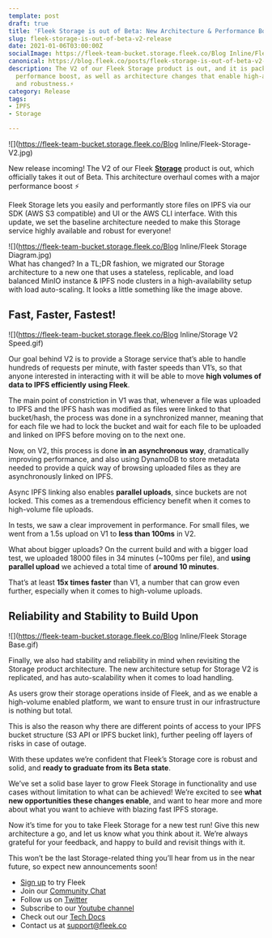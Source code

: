 ```yaml
---
template: post
draft: true
title: 'Fleek Storage is out of Beta: New Architecture & Performance Boost ⚡'
slug: fleek-storage-is-out-of-beta-v2-release
date: 2021-01-06T03:00:00Z
socialImage: https://fleek-team-bucket.storage.fleek.co/Blog Inline/Fleek-Storage-V2.jpg
canonical: https://blog.fleek.co/posts/fleek-storage-is-out-of-beta-v2-release
description: The V2 of our Fleek Storage product is out, and it is packing a major
  performance boost, as well as architecture changes that enable high-availability
  and robustness.⚡
category: Release
tags:
- IPFS
- Storage

---
```

![](https://fleek-team-bucket.storage.fleek.co/Blog Inline/Fleek-Storage-V2.jpg)

New release incoming! The V2 of our Fleek [**Storage**](https://fleek.co/storage/) product is out, which officially takes it out of Beta. This architecture overhaul comes with a major performance boost ⚡

Fleek Storage lets you easily and performantly store files on IPFS via our SDK (AWS S3 compatible) and UI or the AWS CLI interface. With this update, we set the baseline architecture needed to make this Storage service highly available and robust for everyone!

![](https://fleek-team-bucket.storage.fleek.co/Blog Inline/Fleek Storage Diagram.jpg)  
What has changed? In a TL;DR fashion, we migrated our Storage architecture to a new one that uses a stateless, replicable, and load balanced MinIO instance & IPFS node clusters in a high-availability setup with load auto-scaling. It looks a little something like the image above.

## Fast, Faster, Fastest!

![](https://fleek-team-bucket.storage.fleek.co/Blog Inline/Storage V2 Speed.gif)

Our goal behind V2 is to provide a Storage service that’s able to handle hundreds of requests per minute, with faster speeds than V1’s, so that anyone interested in interacting with it will be able to move **high volumes of data to IPFS efficiently** **using Fleek**.

The main point of constriction in V1 was that, whenever a file was uploaded to IPFS and the IPFS hash was modified as files were linked to that bucket/hash, the process was done in a synchronized manner, meaning that for each file we had to lock the bucket and wait for each file to be uploaded and linked on IPFS before moving on to the next one.

Now, on V2, this process is done **in an** **asynchronous way**, dramatically improving performance, and also using DynamoDB to store metadata needed to provide a quick way of browsing uploaded files as they are asynchronously linked on IPFS.

Async IPFS linking also enables **parallel uploads**, since buckets are not locked. This comes as a tremendous efficiency benefit when it comes to high-volume file uploads.

In tests, we saw a clear improvement in performance. For small files, we went from a 1.5s upload on V1 to **less than 100ms** in V2.

What about bigger uploads? On the current build and with a bigger load test, we uploaded 18000 files in 34 minutes (\~100ms per file), and **using parallel upload** we achieved a total time of **around 10 minutes**.

That’s at least **15x times faster** than V1, a number that can grow even further, especially when it comes to high-volume uploads.

## Reliability and Stability to Build Upon

![](https://fleek-team-bucket.storage.fleek.co/Blog Inline/Fleek Storage Base.gif)

Finally, we also had stability and reliability in mind when revisiting the Storage product architecture. The new architecture setup for Storage V2 is replicated, and has auto-scalability when it comes to load handling.

As users grow their storage operations inside of Fleek, and as we enable a high-volume enabled platform, we want to ensure trust in our infrastructure is nothing but total.

This is also the reason why there are different points of access to your IPFS bucket structure (S3 API or IPFS bucket link), further peeling off layers of risks in case of outage.

With these updates we’re confident that Fleek’s Storage core is robust and solid, and **ready to graduate from its Beta state**.

We’ve set a solid base layer to grow Fleek Storage in functionality and use cases without limitation to what can be achieved! We’re excited to see **what new opportunities these changes enable**, and want to hear more and more about what you want to achieve with blazing fast IPFS storage.

Now it’s time for you to take Fleek Storage for a new test run! Give this new architecture a go, and let us know what you think about it. We’re always grateful for your feedback, and happy to build and revisit things with it.

This won’t be the last Storage-related thing you’ll hear from us in the near future, so expect new announcements soon!

* [Sign up](https://app.fleek.co/) to try Fleek
* Join our [Community Chat](https://join.slack.com/t/fleek-public/shared_invite/zt-bxna7y1d-PbVdut4rgHt5jM6Zjg9g9A)
* Follow us on [Twitter](https://twitter.com/FleekHQ)
* Subscribe to our [Youtube channel](https://www.youtube.com/channel/UCBzlwYM0JjZpjDZ52-SLUmw)
* Check out our [Tech Docs](https://docs.fleek.co/)
* Contact us at support@fleek.co
